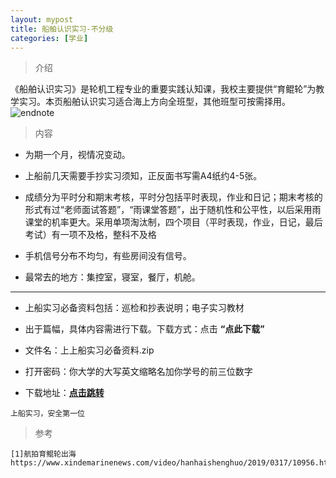 ```yaml
---
layout: mypost
title: 船舶认识实习-不分级
categories: [学业]
---
```

> 介绍

《船舶认识实习》是轮机工程专业的重要实践认知课，我校主要提供“育鲲轮”为教学实习。本页船舶认识实习适合海上方向全班型，其他班型可按需择用。
![endnote](https://www.xindemarinenews.com/uploads/allimg/190317/20242U296-9.jpg)


>内容 

- 为期一个月，视情况变动。

- 上船前几天需要手抄实习须知，正反面书写需A4纸约4-5张。

- 成绩分为平时分和期末考核，平时分包括平时表现，作业和日记；期末考核的形式有过“老师面试答题”，“雨课堂答题”，出于随机性和公平性，以后采用雨课堂的机率更大。采用单项淘汰制，四个项目（平时表现，作业，日记，最后考试）有一项不及格，整科不及格

- 手机信号分布不均匀，有些房间没有信号。

- 最常去的地方：集控室，寝室，餐厅，机舱。

---

- 上船实习必备资料包括：巡检和抄表说明；电子实习教材

- 出于篇幅，具体内容需进行下载。下载方式：点击  **“点此下载”**

- 文件名：上上船实习必备资料.zip

- 打开密码：你大学的大写英文缩略名加你学号的前三位数字

- 下载地址：**[点击跳转](https://zhuifengyi.coding.net/p/MESC_doc/d/MESC_doc/git/blob/master/%E4%B8%8A%E8%88%B9%E5%AE%9E%E4%B9%A0%E5%BF%85%E5%A4%87%E8%B5%84%E6%96%99.zip)**


```
上船实习，安全第一位
```

> 参考

```
[1]航拍育鲲轮出海 https://www.xindemarinenews.com/video/hanhaishenghuo/2019/0317/10956.html
```


